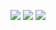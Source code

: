 ![](https://user-images.githubusercontent.com/53304672/111884643-3f62ce00-89c3-11eb-8010-11a68d2c82dc.PNG)
![](https://user-images.githubusercontent.com/53304672/111884601-f27ef780-89c2-11eb-8843-6096ce9bf1e9.PNG)
![](https://user-images.githubusercontent.com/53304672/111884579-d418fc00-89c2-11eb-97d8-172569ff93d0.PNG)
